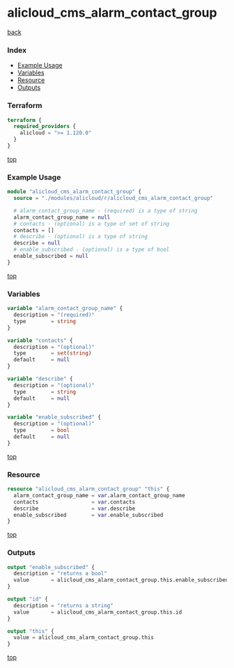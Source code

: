 # alicloud_cms_alarm_contact_group

[back](../alicloud.md)

### Index

- [Example Usage](#example-usage)
- [Variables](#variables)
- [Resource](#resource)
- [Outputs](#outputs)

### Terraform

```terraform
terraform {
  required_providers {
    alicloud = ">= 1.120.0"
  }
}
```

[top](#index)

### Example Usage

```terraform
module "alicloud_cms_alarm_contact_group" {
  source = "./modules/alicloud/r/alicloud_cms_alarm_contact_group"

  # alarm_contact_group_name - (required) is a type of string
  alarm_contact_group_name = null
  # contacts - (optional) is a type of set of string
  contacts = []
  # describe - (optional) is a type of string
  describe = null
  # enable_subscribed - (optional) is a type of bool
  enable_subscribed = null
}
```

[top](#index)

### Variables

```terraform
variable "alarm_contact_group_name" {
  description = "(required)"
  type        = string
}

variable "contacts" {
  description = "(optional)"
  type        = set(string)
  default     = null
}

variable "describe" {
  description = "(optional)"
  type        = string
  default     = null
}

variable "enable_subscribed" {
  description = "(optional)"
  type        = bool
  default     = null
}
```

[top](#index)

### Resource

```terraform
resource "alicloud_cms_alarm_contact_group" "this" {
  alarm_contact_group_name = var.alarm_contact_group_name
  contacts                 = var.contacts
  describe                 = var.describe
  enable_subscribed        = var.enable_subscribed
}
```

[top](#index)

### Outputs

```terraform
output "enable_subscribed" {
  description = "returns a bool"
  value       = alicloud_cms_alarm_contact_group.this.enable_subscribed
}

output "id" {
  description = "returns a string"
  value       = alicloud_cms_alarm_contact_group.this.id
}

output "this" {
  value = alicloud_cms_alarm_contact_group.this
}
```

[top](#index)